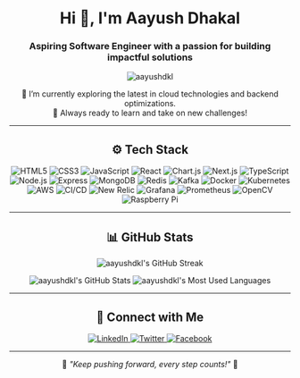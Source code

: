 <!-- Header -->
<h1 align="center">Hi 👋, I'm Aayush Dhakal</h1>
<h3 align="center">Aspiring Software Engineer with a passion for building impactful solutions</h3>

<p align="center">
  <img src="https://komarev.com/ghpvc/?username=aayushdkl&label=Profile%20views&color=0e75b6&style=flat" alt="aayushdkl" /> 
</p>

<!-- About Section -->
<p align="center">
  🌱 I’m currently exploring the latest in cloud technologies and backend optimizations.<br/>
  🚀 Always ready to learn and take on new challenges!
</p>

---

<!-- Skills Section -->
<h2 align="center">⚙️ Tech Stack</h2>
<p align="center">
  <!-- Languages and Frontend -->
  <img src="https://img.shields.io/badge/HTML5-E34F26?style=for-the-badge&logo=html5&logoColor=white" alt="HTML5" />
  <img src="https://img.shields.io/badge/CSS3-1572B6?style=for-the-badge&logo=css3&logoColor=white" alt="CSS3" />
  <img src="https://img.shields.io/badge/JavaScript-F7DF1E?style=for-the-badge&logo=javascript&logoColor=black" alt="JavaScript" />
  <img src="https://img.shields.io/badge/React-61DAFB?style=for-the-badge&logo=react&logoColor=black" alt="React" />
  <img src="https://img.shields.io/badge/Chart.js-FF6384?style=for-the-badge&logo=chart.js&logoColor=white" alt="Chart.js" />
  <img src="https://img.shields.io/badge/Next.js-000000?style=for-the-badge&logo=next.js&logoColor=white" alt="Next.js" />
  <img src="https://img.shields.io/badge/TypeScript-007ACC?style=for-the-badge&logo=typescript&logoColor=white" alt="TypeScript" />
  
  <!-- Backend and Database -->
  <img src="https://img.shields.io/badge/Node.js-339933?style=for-the-badge&logo=node.js&logoColor=white" alt="Node.js" />
  <img src="https://img.shields.io/badge/Express-000000?style=for-the-badge&logo=express&logoColor=white" alt="Express" />
  <img src="https://img.shields.io/badge/MongoDB-47A248?style=for-the-badge&logo=mongodb&logoColor=white" alt="MongoDB" />
  <img src="https://img.shields.io/badge/Redis-DC382D?style=for-the-badge&logo=redis&logoColor=white" alt="Redis" />
  <img src="https://img.shields.io/badge/Kafka-231F20?style=for-the-badge&logo=apache-kafka&logoColor=white" alt="Kafka" />

  <!-- DevOps and Cloud -->
  <img src="https://img.shields.io/badge/Docker-2496ED?style=for-the-badge&logo=docker&logoColor=white" alt="Docker" />
  <img src="https://img.shields.io/badge/Kubernetes-326CE5?style=for-the-badge&logo=kubernetes&logoColor=white" alt="Kubernetes" />
  <img src="https://img.shields.io/badge/Amazon_AWS-232F3E?style=for-the-badge&logo=amazon-aws&logoColor=white" alt="AWS" />
  <img src="https://img.shields.io/badge/GitHub%20Actions-2088FF?style=for-the-badge&logo=github-actions&logoColor=white" alt="CI/CD" />
  
  <!-- Monitoring and IoT -->
  <img src="https://img.shields.io/badge/New%20Relic-008C99?style=for-the-badge&logo=new-relic&logoColor=white" alt="New Relic" />
  <img src="https://img.shields.io/badge/Grafana-F46800?style=for-the-badge&logo=grafana&logoColor=white" alt="Grafana" />
  <img src="https://img.shields.io/badge/Prometheus-E6522C?style=for-the-badge&logo=prometheus&logoColor=white" alt="Prometheus" />
  
  <!-- Miscellaneous -->
  <img src="https://img.shields.io/badge/OpenCV-5C3EE8?style=for-the-badge&logo=opencv&logoColor=white" alt="OpenCV" />
  <img src="https://img.shields.io/badge/Raspberry%20Pi-A22846?style=for-the-badge&logo=raspberry-pi&logoColor=white" alt="Raspberry Pi" />
</p>

---

<!-- GitHub Stats and Streaks -->
<h2 align="center">📊 GitHub Stats</h2>
<p align="center">
  <img src="https://github-readme-streak-stats.herokuapp.com/?user=aayushdkl&theme=highcontrast&hide_border=true" alt="aayushdkl's GitHub Streak" />
</p>
<p align="center">
  <img src="https://github-readme-stats.vercel.app/api?username=aayushdkl&show_icons=true&theme=highcontrast&hide_border=true" alt="aayushdkl's GitHub Stats" />
  <img src="https://github-readme-stats.vercel.app/api/top-langs/?username=aayushdkl&layout=compact&theme=highcontrast&hide_border=true" alt="aayushdkl's Most Used Languages" />
</p>

---

<!-- Connect with Me Section -->
<h2 align="center">🔗 Connect with Me</h2>
<p align="center">
  <a href="https://www.linkedin.com/in/aayushdhakal1/" target="_blank">
    <img src="https://img.shields.io/badge/LinkedIn-0077B5?style=for-the-badge&logo=linkedin&logoColor=white" alt="LinkedIn" />
  </a>
  <a href="https://x.com/aayushdhakal_" target="_blank">
    <img src="https://img.shields.io/badge/Twitter-1DA1F2?style=for-the-badge&logo=twitter&logoColor=white" alt="Twitter" />
  </a>
  <a href="https://www.facebook.com/ayushdkl7" target="_blank">
    <img src="https://img.shields.io/badge/Facebook-1877F2?style=for-the-badge&logo=facebook&logoColor=white" alt="Facebook" />
  </a>
</p>

---

<!-- Footer Note -->
<p align="center">
  🔹 <i>"Keep pushing forward, every step counts!"</i> 🔹
</p>
